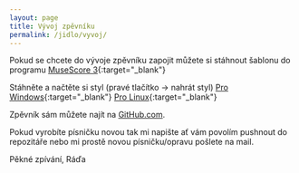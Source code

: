 ```yaml
---
layout: page
title: Vývoj zpěvníku
permalink: /jidlo/vyvoj/
---
```


Pokud se chcete do vývoje zpěvníku zapojit můžete si stáhnout
šablonu do programu [MuseScore 3](https://musescore.org/cs){:target="_blank"}

Stáhněte a načtěte si styl (pravé tlačítko -> nahrát styl)
[Pro Windows](jidlostyle-win.mss){:target="_blank"}
[Pro Linux](https://musescore.org/cs){:target="_blank"}

Zpěvník sám můžete najít na [GitHub.com](https://github.com/Smidra/rada.smid.io-site/tree/master/jidlo).

Pokud vyrobíte písničku novou tak mi napište ať vám povolím pushnout do repozitáře
nebo mi prostě novou písničku/opravu pošlete na mail.

Pěkné zpívání, 
Ráďa


